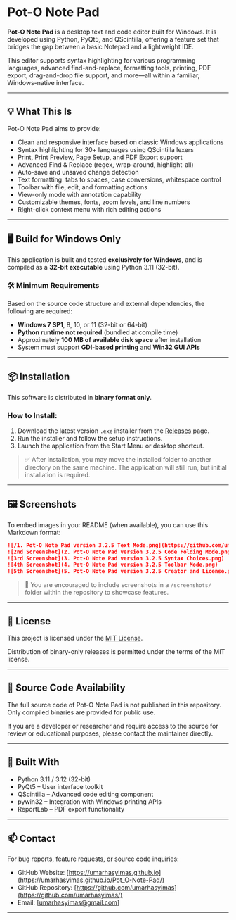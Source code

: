 # Pot-O Note Pad

**Pot-O Note Pad** is a desktop text and code editor built for Windows. It is developed using Python, PyQt5, and QScintilla, offering a feature set that bridges the gap between a basic Notepad and a lightweight IDE. 

This editor supports syntax highlighting for various programming languages, advanced find-and-replace, formatting tools, printing, PDF export, drag-and-drop file support, and more—all within a familiar, Windows-native interface.

---

## 💡 What This Is

Pot-O Note Pad aims to provide:

- Clean and responsive interface based on classic Windows applications
- Syntax highlighting for 30+ languages using QScintilla lexers
- Print, Print Preview, Page Setup, and PDF Export support
- Advanced Find & Replace (regex, wrap-around, highlight-all)
- Auto-save and unsaved change detection
- Text formatting: tabs to spaces, case conversions, whitespace control
- Toolbar with file, edit, and formatting actions
- View-only mode with annotation capability
- Customizable themes, fonts, zoom levels, and line numbers
- Right-click context menu with rich editing actions

---

## 🖥 Build for Windows Only

This application is built and tested **exclusively for Windows**, and is compiled as a **32-bit executable** using Python 3.11 (32-bit).

### 🛠 Minimum Requirements

Based on the source code structure and external dependencies, the following are required:

- **Windows 7 SP1**, 8, 10, or 11 (32-bit or 64-bit)
- **Python runtime not required** (bundled at compile time)
- Approximately **100 MB of available disk space** after installation
- System must support **GDI-based printing** and **Win32 GUI APIs**

---

## 📦 Installation

This software is distributed in **binary format only**.

### How to Install:

1. Download the latest version `.exe` installer from the [Releases](https://github.com/umarhasyimas/Pot_O-Note-Pad/releases) page.
2. Run the installer and follow the setup instructions.
3. Launch the application from the Start Menu or desktop shortcut.

> ✅ After installation, you may move the installed folder to another directory on the same machine. The application will still run, but initial installation is required.

---

## 🖼 Screenshots

To embed images in your README (when available), you can use this Markdown format:

```markdown
![/1. Pot-O Note Pad version 3.2.5 Text Mode.png](https://github.com/umarhasyimas/Pot_O-Note-Pad/blob/main/1.%20Pot-O%20Note%20Pad%20version%203.2.5%20Text%20Mode.png))
![2nd Screenshot](2. Pot-O Note Pad version 3.2.5 Code Folding Mode.png)
![3rd Screenshot](3. Pot-O Note Pad version 3.2.5 Syntax Choices.png)
![4th Screenshot](4. Pot-O Note Pad version 3.2.5 Toolbar Mode.png)
![5th Screenshot](5. Pot-O Note Pad version 3.2.5 Creator and License.png)
```

> 📸 You are encouraged to include screenshots in a `/screenshots/` folder within the repository to showcase features.

---

## 📄 License

This project is licensed under the [MIT License](./LICENSE).

Distribution of binary-only releases is permitted under the terms of the MIT license.

---

## 🔐 Source Code Availability

The full source code of Pot-O Note Pad is not published in this repository. Only compiled binaries are provided for public use.

If you are a developer or researcher and require access to the source for review or educational purposes, please contact the maintainer directly.

---

## 🧰 Built With

- Python 3.11 / 3.12 (32-bit)
- PyQt5 – User interface toolkit
- QScintilla – Advanced code editing component
- pywin32 – Integration with Windows printing APIs
- ReportLab – PDF export functionality

---

## 📫 Contact

For bug reports, feature requests, or source code inquiries:

- GitHub Website: [https://umarhasyimas.github.io](https://umarhasyimas.github.io/Pot_O-Note-Pad/)
- GitHub Repository:
[https://github.com/umarhasyimas](https://github.com/umarhasyimas/) 
- Email: [umarhasyimas@gmail.com]

---
